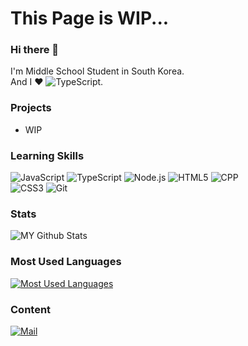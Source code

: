 # This Page is WIP...

### Hi there 👋
I'm Middle School Student in South Korea.  
And I :heart: ![TypeScript](https://img.shields.io/badge/-Typescript-2d79c7?style=flat-square&logo=typescript&logoColor=fff).

### Projects
- WIP

### Learning Skills
![JavaScript](https://img.shields.io/badge/-Javascript-f7df1e?style=for-the-badge&logo=javascript&logoColor=000) 
![TypeScript](https://img.shields.io/badge/-Typescript-2d79c7?style=for-the-badge&logo=typescript&logoColor=fff) 
![Node.js](https://img.shields.io/badge/-node.js-339933?style=for-the-badge&logo=node.js&logoColor=fff) 
![HTML5](https://img.shields.io/badge/-HTML5-E34F26?style=for-the-badge&logo=html5&logoColor=fff) 
![CPP](https://img.shields.io/badge/-C++-blue.svg?style=for-the-badge&logo=c%2B%2B)  
![CSS3](https://img.shields.io/badge/-CSS3-1572B6?style=for-the-badge&logo=css3&logoColor=fff) 
![Git](https://img.shields.io/badge/-Git-F05032?style=for-the-badge&logo=Git&logoColor=fff) 

### Stats
![MY Github Stats](https://github-readme-stats.vercel.app/api?username=cog25&count_private=true&show_icons=true&theme=dark)
### Most Used Languages
[![Most Used Languages](https://github-readme-stats.vercel.app/api/top-langs/?username=cog25&count_private=true&theme=dark)](https://github.com/anuraghazra/github-readme-stats)

### Content
[![Mail](https://img.shields.io/badge/%20-Mail-black?color=3B81C2&style=for-the-badge&logo=gmail&logoColor=ffffff)](mailto:cog@cog.land?subject=From%20GitHub&cc=cog@cog.land&body=Hi.%20%20Found%20you%20from%20GitHub.)
<!--[![Kakaotalk](https://cdn.discordapp.com/attachments/802419174156402688/819122190519631912/Frame.svg)](https://open.kakao.com/me/cog)-->


<!--
**cog25/cog25** is a ✨ _special_ ✨ repository because its `README.md` (this file) appears on your GitHub profile.

Here are some ideas to get you started:

- 🔭 I’m currently working on ...
- 🌱 I’m currently learning ...
- 👯 I’m looking to collaborate on ...
- 🤔 I’m looking for help with ...
- 💬 Ask me about ...
- 📫 How to reach me: ...
- 😄 Pronouns: ...
- ⚡ Fun fact: ...
-->
 
